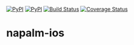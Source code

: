 [![PyPI](https://img.shields.io/pypi/v/napalm-ios.svg)](https://pypi.python.org/pypi/napalm-ios)
[![PyPI](https://img.shields.io/pypi/dm/napalm-ios.svg)](https://pypi.python.org/pypi/napalm-ios)
[![Build Status](https://travis-ci.org/napalm-automation/napalm-ios.svg?branch=master)](https://travis-ci.org/napalm-automation/napalm-ios)
[![Coverage Status](https://coveralls.io/repos/github/napalm-automation/napalm-ios/badge.svg?branch=master)](https://coveralls.io/github/napalm-automation/napalm-ios)

# napalm-ios
